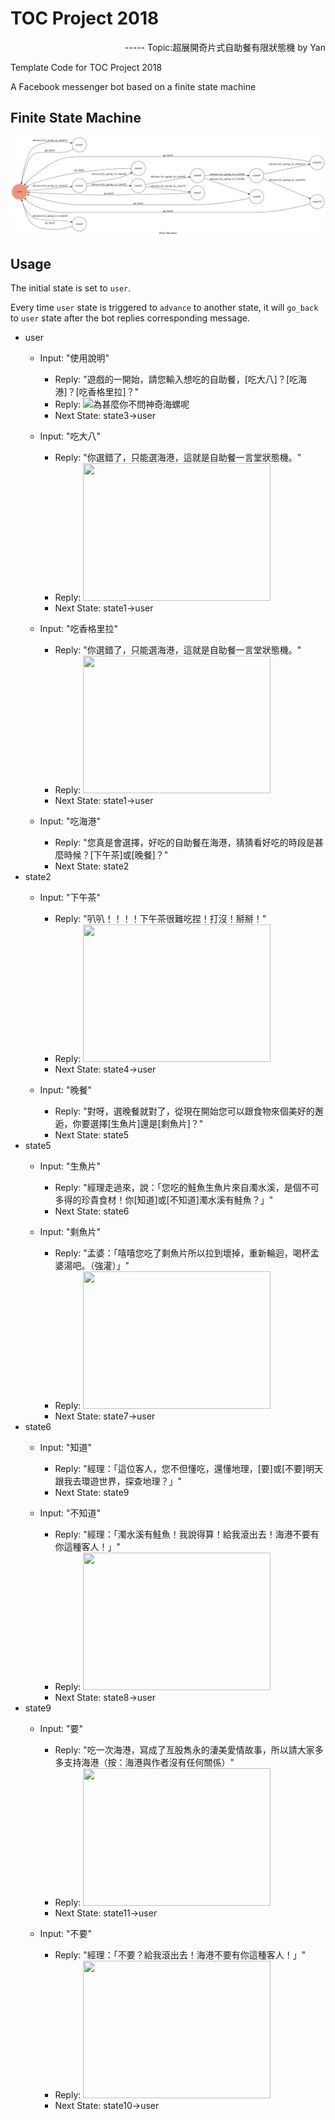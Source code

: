 # TOC Project 2018

<p align="right">----- Topic:超展開奇片式自助餐有限狀態機 by Yan</p>

Template Code for TOC Project 2018

A Facebook messenger bot based on a finite state machine


## Finite State Machine
![fsm](./img/fsm.png)

## Usage
The initial state is set to `user`.

Every time `user` state is triggered to `advance` to another state, it will `go_back` to `user` state after the bot replies corresponding message.

* user
	* Input: "使用說明"
		* Reply: "遊戲的一開始，請您輸入想吃的自助餐，[吃大八]？[吃海港]？[吃香格里拉]？"
		* Reply: ![為甚麼你不問神奇海螺呢](https://img.moegirl.org/common/thumb/7/7b/SpongeBob_SquarePants.jpg/250px-SpongeBob_SquarePants.jpg)
		* Next State: state3→user

	* Input: "吃大八"
		* Reply: "你選錯了，只能選海港，這就是自助餐一言堂狀態機。"
		* Reply: <img src="https://i.imgflip.com/13jurj.jpg" width = "300" height = "220"/>
		* Next State: state1→user
		
	* Input: "吃香格里拉"
		* Reply: "你選錯了，只能選海港，這就是自助餐一言堂狀態機。"
		* Reply: <img src="https://i.imgflip.com/13jurj.jpg" width = "300" height = "220"/>
		* Next State: state1→user

	* Input: "吃海港"
		* Reply: "您真是會選擇，好吃的自助餐在海港，猜猜看好吃的時段是甚麼時候？[下午茶]或[晚餐]？"
		* Next State: state2	
* state2
	* Input: "下午茶"
		* Reply: "叭叭！！！！下午茶很難吃捏！打沒！掰掰！"
		* Reply: <img src="https://i.imgflip.com/13jurj.jpg" width = "300" height = "220"/>
		* Next State: state4→user

	* Input: "晚餐"
		* Reply: "對呀，選晚餐就對了，從現在開始您可以跟食物來個美好的邂逅，你要選擇[生魚片]還是[剩魚片]？"
		* Next State: state5
* state5		
	* Input: "生魚片"
		* Reply: "經理走過來，說：「您吃的鮭魚生魚片來自濁水溪，是個不可多得的珍貴食材！你[知道]或[不知道]濁水溪有鮭魚？」"
		* Next State: state6

	* Input: "剩魚片"
		* Reply: "孟婆：「嘻嘻您吃了剩魚片所以拉到壞掉，重新輪迴，喝杯孟婆湯吧。（強灌）」"
		* Reply: <img src="https://i.imgflip.com/13jurj.jpg" width = "300" height = "220"/>
		* Next State: state7→user		
* state6
	* Input: "知道"
		* Reply: "經理：「這位客人，您不但懂吃，還懂地理，[要]或[不要]明天跟我去環遊世界，探查地理？」"
		* Next State: state9

	* Input: "不知道"
		* Reply: "經理：「濁水溪有鮭魚！我說得算！給我滾出去！海港不要有你這種客人！」"
		* Reply: <img src="https://i.imgflip.com/13jurj.jpg" width = "300" height = "220"/>
		* Next State: state8→user
* state9		
	* Input: "要"
		* Reply: "吃一次海港，寫成了亙股雋永的淒美愛情故事，所以請大家多多支持海港（按：海港與作者沒有任何關係）"
		* Reply: <img src="https://sayingimages.com/wp-content/uploads/Lily-the-Swim-Pup-Love-You.jpg" width = "300" height = "220"/>
		* Next State: state11→user

	* Input: "不要"
		* Reply: "經理：「不要？給我滾出去！海港不要有你這種客人！」"
		* Reply: <img src="https://i.imgflip.com/13jurj.jpg" width = "300" height = "220"/>
		* Next State: state10→user		
		
